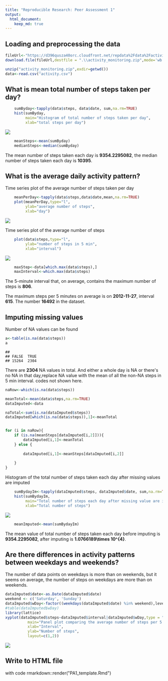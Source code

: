 ```yaml
---
title: "Reproducible Research: Peer Assessment 1"
output: 
  html_document:
    keep_md: true
---
```




## Loading and preprocessing the data

```r
fileUrl<-"https://d396qusza40orc.cloudfront.net/repdata%2Fdata%2Factivity.zip "
download.file(fileUrl,destfile = ".\\activity_monitoring.zip",mode='wb',cacheOK = FALSE)

unzip("activity_monitoring.zip",exdir=getwd())
data<-read.csv("activity.csv")
```


## What is mean total number of steps taken per day?

```r
    sumByday<-tapply(data$steps, data$date, sum,na.rm=TRUE)
    hist(sumByday,
         main="Histogram of total number of steps taken per day",
         xlab="total steps per day")
```

![](PA1_template_files/figure-html/setupPerday-1.png)<!-- -->

```r
    meanSteps<-mean(sumByday)
    medianSteps<-median(sumByday)
```

The mean number of steps taken each day is **9354.2295082**, the median number of steps taken each day is **10395**. 




## What is the average daily activity pattern? 
 
    
Time series plot of the average number of steps taken per day

```r
    meanPerDay<-tapply(data$steps,data$date,mean,na.rm=TRUE)
    plot(meanPerDay,type="l",
         ylab="average number of steps",
         xlab="day")
```

![](PA1_template_files/figure-html/dailyActivity-1.png)<!-- -->

Time series plot of the average number of steps

```r
    plot(data$steps,type="l",
         ylab="number of steps in 5 min",
         xlab="interval")
```

![](PA1_template_files/figure-html/stepsVsTime-1.png)<!-- -->





```r
    maxStep<-data[which.max(data$steps),]
    maxInterval<-which.max(data$steps)
```
The 5-minute interval that, on average, contains the maximum number of steps is **806**.


The maximum steps per 5 minutes on average is on **2012-11-27**, interval **615**. The number **16492** in the dataset.


## Imputing missing values

Number of NA values can be found 

```r
a<-table(is.na(data$steps))
a
```

```
## 
## FALSE  TRUE 
## 15264  2304
```
There are **2304** NA values in total. And either a whole day is NA or there's no NA in that day,replace NA value with the mean of all the non-NA steps in 5 min interval. codes not shown here.


```r
naRow<-which(is.na(data$steps))

meanTotal<-mean(data$steps,na.rm=TRUE)
dataImputed<-data

naTotal<-sum(is.na(dataImputed$steps))
dataImputed[which(is.na(data$steps)),1]<-meanTotal


for (i in naRow){
    if (is.na(meanSteps[dataImputed[i,2]])){
        dataImputed[i,1]<-meanTotal
    } else {
        
        dataImputed[i,1]<-meanSteps[dataImputed[i,2]]
    
    }
}
```



Histogram of the total number of steps taken each day after missing values are imputed

```r
    sumBydayIm<-tapply(dataImputed$steps, dataImputed$date, sum,na.rm=TRUE)
    hist(sumBydayIm,
         main="Total number of steps each day after missing value are imputed", 
         xlab="Total number of steps")
```

![](PA1_template_files/figure-html/histImputed-1.png)<!-- -->

```r
    meanImputed<-mean(sumBydayIm)
```

The mean value of total number of steps taken each day before imputing is **9354.2295082**,  after imputing is **1.0766189\times 10^{4}**.


## Are there differences in activity patterns between weekdays and weekends?

The number of data points on weekdays is more than on weekends, but it seems on average, the number of steps on weekdays are more than on weekends.

```r
dataImputed$date<-as.Date(dataImputed$date)
weekend <- c('Saturday', 'Sunday')
dataImputed$wDay<-factor((weekdays(dataImputed$date) %in% weekend),levels<-c(TRUE,FALSE),labels=c('weekends','weekdays'))
#table(dataImputed$wDay)
library(lattice)
xyplot(dataImputed$steps~dataImputed$interval|dataImputed$wDay,type = "l",
          main="Panel plot comparing the average number of steps per 5 min",
          xlab="Interval",
          ylab="Number of steps",
          layout=c(1,2))
```

![](PA1_template_files/figure-html/wDays-1.png)<!-- -->


## Write to HTML file

with code rmarkdown::render("PA1_template.Rmd")
